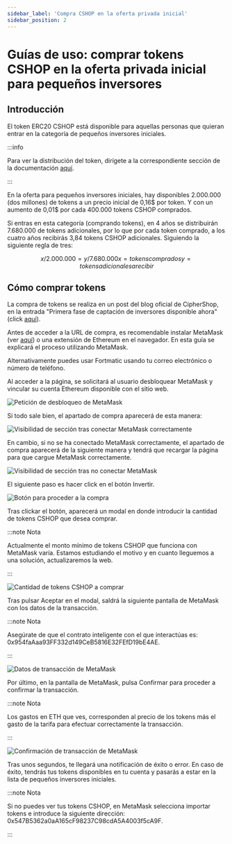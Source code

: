 ```yaml
---
sidebar_label: 'Compra CSHOP en la oferta privada inicial'
sidebar_position: 2
---
```


# Guías de uso: comprar tokens CSHOP en la oferta privada inicial para pequeños inversores

## Introducción

El token ERC20 CSHOP está disponible para aquellas personas que quieran entrar en la categoría de pequeños inversores iniciales.

:::info

Para ver la distribución del token, dirígete a la correspondiente sección de la documentación [aquí](/docs/general/governance#distribution-of-cshop).

:::

En la oferta para pequeños inversores iniciales, hay disponibles 2.000.000 (dos millones) de tokens a un precio inicial de 0,16$ por token. Y con un aumento de 0,01$ por cada 400.000 tokens CSHOP comprados.

Si entras en esta categoría (comprando tokens), en 4 años se distribuirán 7.680.000 de tokens adicionales, por lo que por cada token comprado, a los cuatro años recibirás 3,84 tokens CSHOP adicionales. Siguiendo la siguiente regla de tres: 

```math

x/2.000.000 = y/7.680.000

x = tokens comprados
y = tokens adicionales a recibir

```

## Cómo comprar tokens

La compra de tokens se realiza en un post del blog oficial de CipherShop, en la entrada "Primera fase de captación de inversores disponible ahora" (click [aquí](https://ciphershop.org/es/blog/initial-private-purchase-available)).

Antes de acceder a la URL de compra, es recomendable instalar MetaMask (ver [aquí](https://metamask.io/es/)) o una extensión de Ethereum en el navegador. En esta guía se explicará el proceso utilizando MetaMask.

Alternativamente puedes usar Fortmatic usando tu correo electrónico o número de teléfono.

Al acceder a la página, se solicitará al usuario desbloquear MetaMask y vincular su cuenta Ethereum disponible con el sitio web.

![Petición de desbloqueo de MetaMask](/guides/presale/es/step_1.png)

Si todo sale bien, el apartado de compra aparecerá de esta manera:

![Visibilidad de sección tras conectar MetaMask correctamente](/guides/presale/es/step_2.png)

En cambio, si no se ha conectado MetaMask correctamente, el apartado de compra aparecerá de la siguiente manera y tendrá que recargar la página para que cargue MetaMask correctamente.

![Visibilidad de sección tras no conectar MetaMask](/guides/presale/es/step_3.png)

El siguiente paso es hacer click en el botón Invertir.

![Botón para proceder a la compra](/guides/presale/es/step_4.png)

Tras clickar el botón, aparecerá un modal en donde introducir la cantidad de tokens CSHOP que desea comprar.

:::note Nota

Actualmente el monto mínimo de tokens CSHOP que funciona con MetaMask varía. Estamos estudiando el motivo y en cuanto lleguemos a una solución, actualizaremos la web.

:::

![Cantidad de tokens CSHOP a comprar](/guides/presale/es/step_5.png)

Tras pulsar Aceptar en el modal, saldrá la siguiente pantalla de MetaMask con los datos de la transacción.

:::note Nota

Asegúrate de que el contrato inteligente con el que interactúas es: 0x954faAaa93FF332d149CeB5816E32FEfD19bE4AE.

:::

![Datos de transacción de MetaMask](/guides/presale/es/step_6.png)

Por último, en la pantalla de MetaMask, pulsa Confirmar para proceder a confirmar la transacción.

:::note Nota

Los gastos en ETH que ves, corresponden al precio de los tokens más el gasto de la tarifa para efectuar correctamente la transacción.

:::

![Confirmación de transacción de MetaMask](/guides/presale/es/step_7.png)

Tras unos segundos, te llegará una notificación de éxito o error. En caso de éxito, tendrás tus tokens disponibles en tu cuenta y pasarás a estar en la lista de pequeños inversores iniciales.

:::note Nota

Si no puedes ver tus tokens CSHOP, en MetaMask selecciona importar tokens e introduce la siguiente dirección: 0x547B5362a0aA165cF98237C98cdA5A4003f5cA9F.

:::
